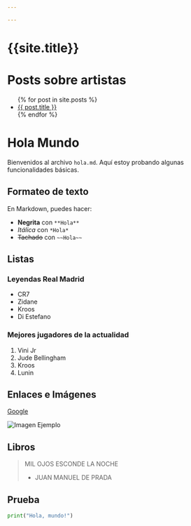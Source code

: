 ```yaml
---

---
```


# {{site.title}}



# Posts sobre artistas

<ul>
  {% for post in site.posts %}
    <li>
      <a href="{{ post.url }}">{{ post.title }}</a>
    </li>
  {% endfor %}
</ul>


# Hola Mundo

Bienvenidos al archivo `hola.md`. Aquí estoy probando algunas funcionalidades básicas.

## Formateo de texto

En Markdown, puedes hacer:

- **Negrita** con `**Hola**`
- *Itálica* con `*Hola*`
- ~~Tachado~~ con `~~Hola~~`

## Listas

### Leyendas Real Madrid

- CR7
- Zidane
- Kroos
- Di Estefano

### Mejores jugadores de la actualidad

1. Vini Jr
2. Jude Bellingham
3. Kroos
4. Lunin

## Enlaces e Imágenes

[Google](https://www.google.com)

![Imagen Ejemplo](https://ichef.bbci.co.uk/ace/ws/640/cpsprodpb/10413/production/_100697566_hi045932006.jpg)

## Libros

> MIL OJOS ESCONDE LA NOCHE
>
> - JUAN MANUEL DE PRADA

## Prueba

```python
print("Hola, mundo!")
